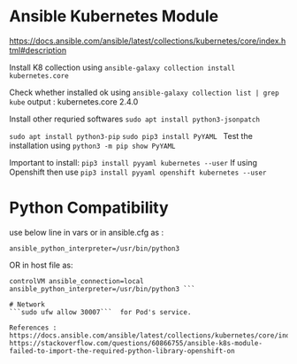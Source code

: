 # Ansible Kubernetes Module
https://docs.ansible.com/ansible/latest/collections/kubernetes/core/index.html#description

Install K8 collection using
```ansible-galaxy collection install kubernetes.core```

Check whether installed ok using 
```ansible-galaxy collection list | grep kube```
output : kubernetes.core 2.4.0  

Install other requried softwares
```sudo apt install python3-jsonpatch```

```sudo apt install python3-pip```
```sudo pip3 install PyYAML ```
Test the installation using 
```python3 -m pip show PyYAML ```

Important to install: 
``` pip3 install pyyaml kubernetes --user ```
If using Openshift then use ``` pip3 install pyyaml openshift kubernetes --user ```


# Python Compatibility
use below line in vars or in ansible.cfg as :

```ansible_python_interpreter=/usr/bin/python3```

OR  in host file as:
```[controlVMs]
controlVM ansible_connection=local ansible_python_interpreter=/usr/bin/python3 ```

# Network
```sudo ufw allow 30007```  for Pod's service.

References :
https://docs.ansible.com/ansible/latest/collections/kubernetes/core/index.html#description
https://stackoverflow.com/questions/60866755/ansible-k8s-module-failed-to-import-the-required-python-library-openshift-on